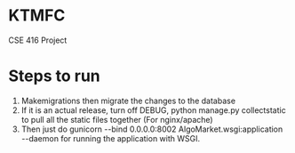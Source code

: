 # KTMFC
CSE 416 Project

# Steps to run
1. Makemigrations then migrate the changes to the database
2. If it is an actual release, turn off DEBUG, python manage.py collectstatic to pull all the static files together (For nginx/apache)
3. Then just do gunicorn --bind 0.0.0.0:8002 AlgoMarket.wsgi:application --daemon for running the application with WSGI.